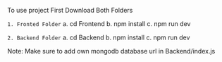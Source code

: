 To use project First Download Both Folders

`1. Fronted Folder`
    a. cd Frontend
    b. npm install
    c. npm run dev

`2. Backend Folder`
    a. cd Backend
    b. npm install
    c. npm run dev


Note: Make sure to add own mongodb database url in Backend/index.js
